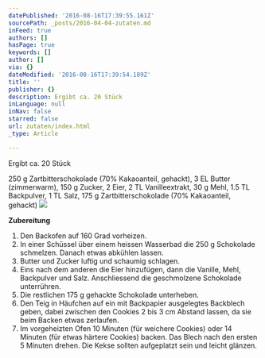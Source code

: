 ```yaml
---
datePublished: '2016-08-16T17:39:55.161Z'
sourcePath: _posts/2016-04-04-zutaten.md
inFeed: true
authors: []
hasPage: true
keywords: []
author: []
via: {}
dateModified: '2016-08-16T17:39:54.189Z'
title: ''
publisher: {}
description: Ergibt ca. 20 Stück
inLanguage: null
inNav: false
starred: false
url: zutaten/index.html
_type: Article

---
```

Ergibt ca. 20 Stück

250 g Zartbitterschokolade (70% Kakaoanteil, gehackt), 3 EL Butter (zimmerwarm), 150 g Zucker, 2 Eier, 2 TL Vanilleextrakt, 30 g Mehl, 1.5 TL Backpulver, 1 TL Salz, 175 g Zartbitterschokolade (70% Kakaoanteil, gehackt)
![](https://the-grid-user-content.s3-us-west-2.amazonaws.com/d36a0294-0eca-40de-9603-b80400a98bc4.jpg)

**Zubereitung**

1. Den Backofen auf 160 Grad vorheizen.
2. In einer Schüssel über einem heissen Wasserbad die 250 g Schokolade schmelzen. Danach etwas abkühlen lassen.
3. Butter und Zucker luftig und schaumig schlagen.
4. Eins nach dem anderen die Eier hinzufügen, dann die Vanille, Mehl, Backpulver und Salz. Anschliessend die geschmolzene Schokolade unterrühren.
5. Die restlichen 175 g gehackte Schokolade unterheben.
6. Den Teig in Häufchen auf ein mit Backpapier ausgelegtes Backblech geben, dabei zwischen den Cookies 2 bis 3 cm Abstand lassen, da sie beim Backen etwas zerlaufen.
7. Im vorgeheizten Ofen 10 Minuten (für weichere Cookies) oder 14 Minuten (für etwas härtere Cookies) backen. Das Blech nach den ersten 5 Minuten drehen. Die Kekse sollten aufgeplatzt sein und leicht glänzen.
